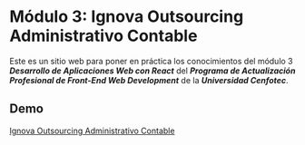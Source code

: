 # Módulo 3: Ignova Outsourcing Administrativo Contable

Este es un sitio web para poner en práctica los conocimientos del módulo 3 ***Desarrollo de Aplicaciones Web con React*** del ***Programa de Actualización Profesional de Front-End Web Development*** de la ***Universidad Cenfotec***.

## Demo

[Ignova Outsourcing Administrativo Contable](https://jovial-feynman-12f3f4.netlify.app/)
